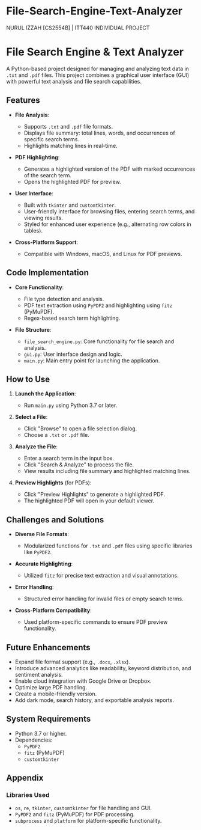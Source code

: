 # File-Search-Engine-Text-Analyzer
NURUL IZZAH [CS2554B] |
ITT440 INDIVIDUAL PROJECT 

# File Search Engine & Text Analyzer

A Python-based project designed for managing and analyzing text data in `.txt` and `.pdf` files. This project combines a graphical user interface (GUI) with powerful text analysis and file search capabilities.

## Features

- **File Analysis**:
  - Supports `.txt` and `.pdf` file formats.
  - Displays file summary: total lines, words, and occurrences of specific search terms.
  - Highlights matching lines in real-time.

- **PDF Highlighting**:
  - Generates a highlighted version of the PDF with marked occurrences of the search term.
  - Opens the highlighted PDF for preview.

- **User Interface**:
  - Built with `tkinter` and `customtkinter`.
  - User-friendly interface for browsing files, entering search terms, and viewing results.
  - Styled for enhanced user experience (e.g., alternating row colors in tables).

- **Cross-Platform Support**:
  - Compatible with Windows, macOS, and Linux for PDF previews.

## Code Implementation

- **Core Functionality**:
  - File type detection and analysis.
  - PDF text extraction using `PyPDF2` and highlighting using `fitz` (PyMuPDF).
  - Regex-based search term highlighting.
  
- **File Structure**:
  - `file_search_engine.py`: Core functionality for file search and analysis.
  - `gui.py`: User interface design and logic.
  - `main.py`: Main entry point for launching the application.

## How to Use

1. **Launch the Application**:
   - Run `main.py` using Python 3.7 or later.
   
2. **Select a File**:
   - Click "Browse" to open a file selection dialog.
   - Choose a `.txt` or `.pdf` file.

3. **Analyze the File**:
   - Enter a search term in the input box.
   - Click "Search & Analyze" to process the file.
   - View results including file summary and highlighted matching lines.

4. **Preview Highlights** (for PDFs):
   - Click "Preview Highlights" to generate a highlighted PDF.
   - The highlighted PDF will open in your default viewer.

## Challenges and Solutions

- **Diverse File Formats**:
  - Modularized functions for `.txt` and `.pdf` files using specific libraries like `PyPDF2`.

- **Accurate Highlighting**:
  - Utilized `fitz` for precise text extraction and visual annotations.

- **Error Handling**:
  - Structured error handling for invalid files or empty search terms.

- **Cross-Platform Compatibility**:
  - Used platform-specific commands to ensure PDF preview functionality.

## Future Enhancements

- Expand file format support (e.g., `.docx`, `.xlsx`).
- Introduce advanced analytics like readability, keyword distribution, and sentiment analysis.
- Enable cloud integration with Google Drive or Dropbox.
- Optimize large PDF handling.
- Create a mobile-friendly version.
- Add dark mode, search history, and exportable analysis reports.

## System Requirements

- Python 3.7 or higher.
- Dependencies:
  - `PyPDF2`
  - `fitz` (PyMuPDF)
  - `customtkinter`

## Appendix

### Libraries Used
- `os`, `re`, `tkinter`, `customtkinter` for file handling and GUI.
- `PyPDF2` and `fitz` (PyMuPDF) for PDF processing.
- `subprocess` and `platform` for platform-specific functionality.
